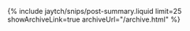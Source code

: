 {% include jaytch/snips/post-summary.liquid limit=25 showArchiveLink=true archiveUrl="/archive.html" %}
